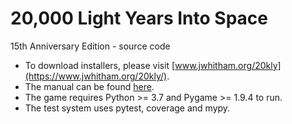 
# 20,000 Light Years Into Space

15th Anniversary Edition - source code

* To download installers, please visit [www.jwhitham.org/20kly](https://www.jwhitham.org/20kly/).
* The manual can be found [here](https://raw.githubusercontent.com/20kly/20kly/master/manual.pdf).
* The game requires Python >= 3.7 and Pygame >= 1.9.4 to run.
* The test system uses pytest, coverage and mypy.

